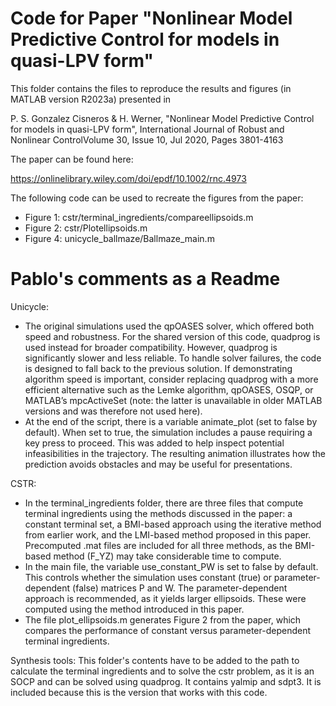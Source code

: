 # Code for Paper "Nonlinear Model Predictive Control for models in quasi-LPV form" #

This folder contains the files to reproduce the results and figures (in MATLAB version R2023a) presented in

P. S. Gonzalez Cisneros & H. Werner, "Nonlinear Model Predictive Control for models in quasi-LPV form", International Journal of Robust and Nonlinear ControlVolume 30, Issue 10, Jul 2020, Pages 3801-4163

The paper can be found here:

https://onlinelibrary.wiley.com/doi/epdf/10.1002/rnc.4973

The following code can be used to recreate the figures from the paper:

* Figure 1: cstr/terminal_ingredients/compareellipsoids.m 
* Figure 2: cstr/Plotellipsoids.m 
* Figure 4: unicycle_ballmaze/Ballmaze_main.m



# Pablo's comments as a Readme #
Unicycle:

*	The original simulations used the qpOASES solver, which offered both speed and robustness. For the shared version of this code, quadprog is used instead for broader compatibility. However, quadprog is significantly slower and less reliable. To handle solver failures, the code is designed to fall back to the previous solution. If demonstrating algorithm speed is important, consider replacing quadprog with a more efficient alternative such as the Lemke algorithm, qpOASES, OSQP, or MATLAB’s mpcActiveSet (note: the latter is unavailable in older MATLAB versions and was therefore not used here).
*	At the end of the script, there is a variable animate_plot (set to false by default). When set to true, the simulation includes a pause requiring a key press to proceed. This was added to help inspect potential infeasibilities in the trajectory. The resulting animation illustrates how the prediction avoids obstacles and may be useful for presentations.

CSTR:
* In the terminal_ingredients folder, there are three files that compute terminal ingredients using the methods discussed in the paper: a constant terminal set, a BMI-based approach using the iterative method from earlier work, and the LMI-based method proposed in this paper. Precomputed .mat files are included for all three methods, as the BMI-based method (F_YZ) may take considerable time to compute.
* In the main file, the variable use_constant_PW is set to false by default. This controls whether the simulation uses constant (true) or parameter-dependent (false) matrices P and W. The parameter-dependent approach is recommended, as it yields larger ellipsoids. These were computed using the method introduced in this paper.
* The file plot_ellipsoids.m generates Figure 2 from the paper, which compares the performance of constant versus parameter-dependent terminal ingredients.


Synthesis tools:
This folder's contents have to be added to the path to calculate the terminal ingredients and to solve the cstr problem, as it is an SOCP and can be solved using quadprog. It contains yalmip and sdpt3. It is included because this is the version that works with this code.

